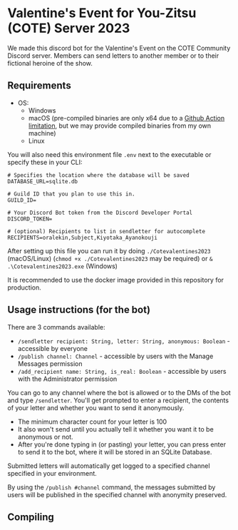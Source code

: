 # Valentine's Event for You-Zitsu (COTE) Server 2023

We made this discord bot for the Valentine's Event on the COTE Community Discord server. Members can send letters to another member or to their fictional heroine of the show. 

## Requirements
- OS:
  - Windows
  - macOS (pre-compiled binaries are only x64 due to a [Github Action limitation](https://github.com/actions/runner-images/issues/2187), but we may provide compiled binaries from my own machine)
  - Linux

You will also need this environment file `.env` next to the executable or specify these in your CLI:

```
# Specifies the location where the database will be saved
DATABASE_URL=sqlite.db

# Guild ID that you plan to use this in.
GUILD_ID=

# Your Discord Bot token from the Discord Developer Portal
DISCORD_TOKEN=

# (optional) Recipients to list in sendletter for autocomplete
RECIPIENTS=oralekin,Subject,Kiyotaka_Ayanokouji
```
After setting up this file you can run it by doing `./Cotevalentines2023` (macOS/Linux) (`chmod +x ./Cotevalentines2023` may be required) or `& .\Cotevalentines2023.exe` (Windows)

It is recommended to use the docker image provided in this repository for production.

## Usage instructions (for the bot)

There are 3 commands available:
- `/sendletter recipient: String, letter: String, anonymous: Boolean` - accessible by everyone
- `/publish channel: Channel` - accessible by users with the Manage Messages permission
- `/add_recipient name: String, is_real: Boolean` - accessible by users with the Administrator permission

You can go to any channel where the bot is allowed or to the DMs of the bot and type `/sendletter`. 
You'll get prompted to enter a recipient, the contents of your letter and whether you want to send it anonymously.

- The minimum character count for your letter is 100
- It also won't send until you actually tell it whether you want it to be anonymous or not.
- After you're done typing in (or pasting) your letter, you can press enter to send it to the bot, where it will be stored in an SQLite Database.
  
Submitted letters will automatically get logged to a specified channel specified in your environment. 

By using the `/publish #channel` command, the messages submitted by users will be published in the specified channel with anonymity preserved.

## Compiling